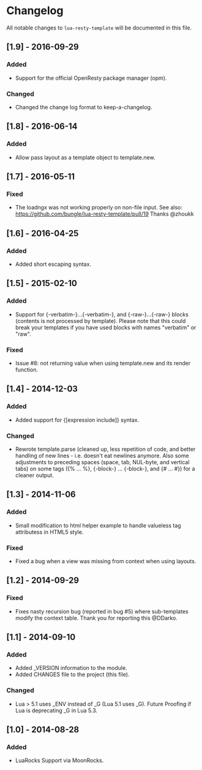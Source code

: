 # Changelog

All notable changes to `lua-resty-template` will be documented in this file.

## [1.9] - 2016-09-29
### Added
- Support for the official OpenResty package manager (opm).

### Changed
- Changed the change log format to keep-a-changelog.

## [1.8] - 2016-06-14
### Added
- Allow pass layout as a template object to template.new.

## [1.7] - 2016-05-11
### Fixed
- The loadngx was not working properly on non-file input.
  See also: https://github.com/bungle/lua-resty-template/pull/19
  Thanks @zhoukk

## [1.6] - 2016-04-25
### Added
- Added short escaping syntax.

## [1.5] - 2015-02-10
### Added 
- Support for {-verbatim-}...{-verbatim-}, and {-raw-}...{-raw-} blocks
  (contents is not processed by template).
  Please note that this could break your templates if you have used
  blocks with names "verbatim" or "raw".

### Fixed
- Issue #8: not returning value when using template.new and its render
  function.

## [1.4] - 2014-12-03
### Added
- Added support for {[expression include]} syntax.

### Changed
- Rewrote template.parse (cleaned up, less repetition of code, and
  better handling of new lines - i.e. doesn't eat newlines anymore.
  Also some adjustments to preceding spaces (space, tab, NUL-byte,
  and vertical tabs) on some tags ({% ... %}, {-block-} ... {-block-},
  and {# ... #}) for a cleaner output.

## [1.3] - 2014-11-06
### Added
- Small modification to html helper example to handle valueless tag
  attributess in HTML5 style.

### Fixed
- Fixed a bug when a view was missing from context when using layouts.

## [1.2] - 2014-09-29
### Fixed
- Fixes nasty recursion bug (reported in bug #5) where sub-templates
  modify the context table. Thank you for reporting this @DDarko.
  
## [1.1] - 2014-09-10
### Added
- Added _VERSION information to the module.
- Added CHANGES file to the project (this file).

### Changed
- Lua > 5.1 uses _ENV instead of _G (Lua 5.1 uses _G). Future Proofing
  if Lua is deprecating _G in Lua 5.3.

## [1.0] - 2014-08-28
### Added
- LuaRocks Support via MoonRocks.
